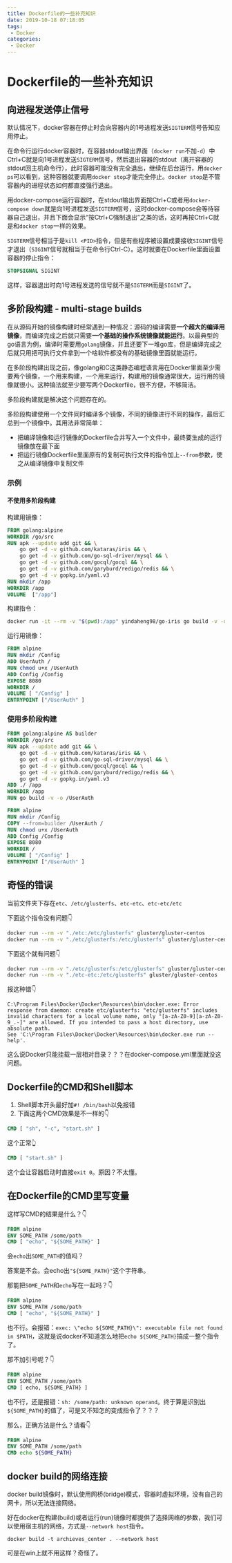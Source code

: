 ```yaml
---
title: Dockerfile的一些补充知识
date: 2019-10-18 07:18:05
tags: 
 - Docker
categories: 
 - Docker
---
```

# Dockerfile的一些补充知识

## 向进程发送停止信号

默认情况下，docker容器在停止时会向容器内的1号进程发送`SIGTERM`信号告知应用停止。

在命令行运行docker容器时，在容器stdout输出界面（`docker run`不加`-d`）中Ctrl+C就是向1号进程发送`SIGTERM`信号，然后退出容器的stdout（离开容器的stdout回主机命令行），此时容器可能没有完全退出，继续在后台运行，用`docker ps`可以看到，这种容器就要调用`docker stop`才能完全停止。`docker stop`是不管容器内的进程状态如何都直接强行退出。

用docker-compose运行容器时，在stdout输出界面按Ctrl+C或者用`docker-compose down`就是向1号进程发送`SIGTERM`信号，这时docker-compose会等待容器自己退出，并且下面会显示“按Ctrl+C强制退出”之类的话，这时再按Ctrl+C就是和`docker stop`一样的效果。

`SIGTERM`信号相当于是`kill <PID>`指令，但是有些程序被设置成要接收`SIGINT`信号才退出（`SIGINT`信号就相当于在命令行Ctrl-C）。这时就要在Dockerfile里面设置容器的停止指令：

```dockerfile
STOPSIGNAL SIGINT
```

这样，容器退出时向1号进程发送的信号就不是`SIGTERM`而是`SIGINT`了。

## 多阶段构建 - multi-stage builds

在从源码开始的镜像构建时经常遇到一种情况：源码的编译需要**一个超大的编译用镜像**，而编译完成之后就只需要**一个基础的操作系统镜像就能运行**。以最典型的go语言为例，编译时需要用`golang`镜像，并且还要下一堆go库，但是编译完成之后就只用把可执行文件拿到一个啥软件都没有的基础镜像里面就能运行。

在多阶段构建出现之前，像golang和C这类静态编程语言用在Docker里面至少需要两个镜像，一个用来构建，一个用来运行，构建用的镜像通常很大，运行用的镜像就很小。这种搞法就至少要写两个Dockerfile，很不方便，不够简洁。

多阶段构建就是解决这个问题存在的。

多阶段构建使用一个文件同时编译多个镜像，不同的镜像进行不同的操作，最后汇总到一个镜像中。其用法非常简单：

* 把编译镜像和运行镜像的Dockerfile合并写入一个文件中，最终要生成的运行镜像放在最下面
* 把运行镜像Dockerfile里面原有的复制可执行文件的指令加上`--from`参数，使之从编译镜像中复制文件

### 示例

#### 不使用多阶段构建

构建用镜像：

```Dockerfile
FROM golang:alpine
WORKDIR /go/src
RUN apk --update add git && \
    go get -d -v github.com/kataras/iris && \
    go get -d -v github.com/go-sql-driver/mysql && \
    go get -d -v github.com/gocql/gocql && \
    go get -d -v github.com/garyburd/redigo/redis && \
    go get -d -v gopkg.in/yaml.v3
RUN mkdir /app
WORKDIR /app
VOLUME  ["/app"]
```

构建指令：

```sh
docker run -it --rm -v "$(pwd):/app" yindaheng98/go-iris go build -v -o /app/UserAuth
```

运行用镜像：

```Dockerfile
FROM alpine
RUN mkdir /Config
ADD UserAuth /
RUN chmod u+x /UserAuth
ADD Config /Config
EXPOSE 8080
WORKDIR /
VOLUME [ "/Config" ]
ENTRYPOINT ["/UserAuth" ]
```

### 使用多阶段构建

```Dockerfile
FROM golang:alpine AS builder
WORKDIR /go/src
RUN apk --update add git && \
    go get -d -v github.com/kataras/iris && \
    go get -d -v github.com/go-sql-driver/mysql && \
    go get -d -v github.com/gocql/gocql && \
    go get -d -v github.com/garyburd/redigo/redis && \
    go get -d -v gopkg.in/yaml.v3
ADD ./ /app
WORKDIR /app
RUN go build -v -o /UserAuth

FROM alpine
RUN mkdir /Config
COPY --from=builder /UserAuth /
RUN chmod u+x /UserAuth
ADD Config /Config
EXPOSE 8080
WORKDIR /
VOLUME [ "/Config" ]
ENTRYPOINT ["/UserAuth" ]
```

## 奇怪的错误

当前文件夹下存在`etc`、`/etc/glusterfs`、`etc-etc`、`etc-etc/etc`

下面这个指令没有问题👇

```sh
docker run --rm -v "./etc:/etc/glusterfs" gluster/gluster-centos
docker run --rm -v "./etc/glusterfs:/etc/glusterfs" gluster/gluster-centos
```

下面这个就有问题👇

```sh
docker run --rm -v "./etc/glusterfs:/etc/glusterfs" gluster/gluster-centos
docker run --rm -v "./etc-etc:/etc/glusterfs" gluster/gluster-centos
```

报这种错👇

```log
C:\Program Files\Docker\Docker\Resources\bin\docker.exe: Error response from daemon: create etc/glusterfs: "etc/glusterfs" includes invalid characters for a local volume name, only "[a-zA-Z0-9][a-zA-Z0-9_.-]" are allowed. If you intended to pass a host directory, use absolute path.
See 'C:\Program Files\Docker\Docker\Resources\bin\docker.exe run --help'.
```

这么说Docker只能挂载一层相对目录？？？在docker-compose.yml里面就没这问题。

## Dockerfile的CMD和Shell脚本

1. Shell脚本开头最好加`#! /bin/bash`以免报错
2. 下面这两个CMD效果是不一样的👇

```Dockerfile
CMD [ "sh", "-c", "start.sh" ]
```

这个正常👆

```Dockerfile
CMD [ "start.sh" ]
```

这个会让容器启动时直接`exit 0`。原因？不太懂。

## 在Dockerfile的CMD里写变量

这样写CMD的结果是什么？👇

```Dockerfile
FROM alpine
ENV SOME_PATH /some/path
CMD [ "echo", "${SOME_PATH}" ]
```

会`echo`出`SOME_PATH`的值吗？

答案是不会。会echo出`"${SOME_PATH}"`这个字符串。

那能把`SOME_PATH`和`echo`写在一起吗？👇

```Dockerfile
FROM alpine
ENV SOME_PATH /some/path
CMD [ "echo", "${SOME_PATH}" ]
```

也不行。会报错：`exec: \"echo ${SOME_PATH}\": executable file not found in $PATH`，这就是说docker不知道怎么地把`echo ${SOME_PATH}`搞成一整个指令了。

那不加引号呢？👇

```Dockerfile
FROM alpine
ENV SOME_PATH /some/path
CMD [ echo, ${SOME_PATH} ]
```

也不行，还是报错：`sh: /some/path: unknown operand`。终于算是识别出`${SOME_PATH}`的值了，可是又不知怎的变成指令了？？？

那么，正确方法是什么？请看👇

```Dockerfile
FROM alpine
ENV SOME_PATH /some/path
CMD echo ${SOME_PATH}
```

## docker build的网络连接

docker build镜像时，默认使用网桥(bridge)模式，容器时虚拟环境，没有自己的网卡，所以无法连接网络。

好在docker在构建(build)或者运行(run)镜像时都提供了选择网络的参数，我们可以使用宿主机的网络，方式是`--network host`指令。

```shell
docker build -t archieves_center . --network host
```

可是在win上就不用这样？奇怪了。
